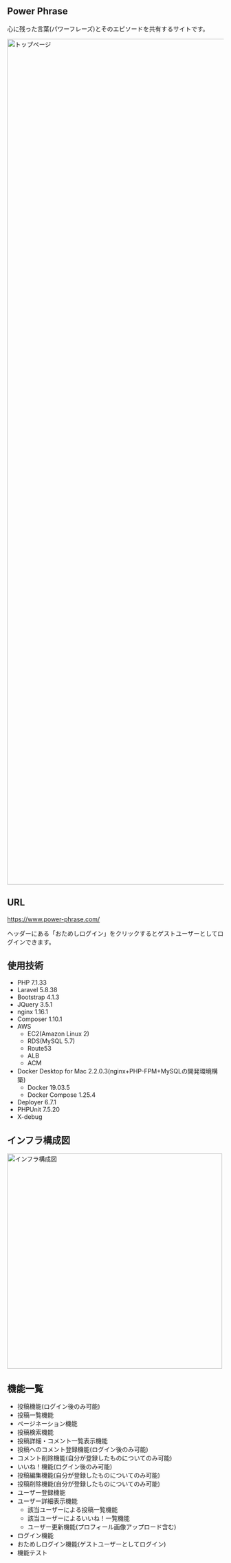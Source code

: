 ## Power Phrase

心に残った言葉(パワーフレーズ)とそのエピソードを共有するサイトです。  

<img width="1965" alt="トップページ" src="https://user-images.githubusercontent.com/61341861/83208323-557f7380-a190-11ea-9142-68e2f1700921.png">

## URL

https://www.power-phrase.com/

ヘッダーにある「おためしログイン」をクリックするとゲストユーザーとしてログインできます。

## 使用技術

- PHP 7.1.33
- Laravel 5.8.38
- Bootstrap 4.1.3
- JQuery 3.5.1
- nginx 1.16.1
- Composer 1.10.1
- AWS
    - EC2(Amazon Linux 2)
    - RDS(MySQL 5.7)
    - Route53
    - ALB
    - ACM
- Docker Desktop for Mac 2.2.0.3(nginx+PHP-FPM+MySQLの開発環境構築)
    - Docker 19.03.5
    - Docker Compose 1.25.4
- Deployer 6.7.1
- PHPUnit 7.5.20
- X-debug

## インフラ構成図

<img width="500" alt="インフラ構成図" src="https://user-images.githubusercontent.com/61341861/81751795-180dbb80-94eb-11ea-8e9c-37bdb2c36da8.png">

## 機能一覧

- 投稿機能(ログイン後のみ可能)
- 投稿一覧機能
- ページネーション機能
- 投稿検索機能
- 投稿詳細・コメント一覧表示機能
- 投稿へのコメント登録機能(ログイン後のみ可能)
- コメント削除機能(自分が登録したものについてのみ可能)
- いいね！機能(ログイン後のみ可能)
- 投稿編集機能(自分が登録したものについてのみ可能)
- 投稿削除機能(自分が登録したものについてのみ可能)
- ユーザー登録機能
- ユーザー詳細表示機能
    - 該当ユーザーによる投稿一覧機能
    - 該当ユーザーによるいいね！一覧機能
    - ユーザー更新機能(プロフィール画像アップロード含む)
- ログイン機能
- おためしログイン機能(ゲストユーザーとしてログイン)
- 機能テスト
